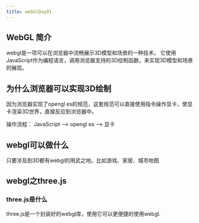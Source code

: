 ```yaml
---
title: webGlDay01
---
```

## WebGL 简介

webgl是一项可以在浏览器中流畅展示3D模型和场景的一种技术。
它使用JavaScript作为编程语言，调用浏览器支持的3D绘制函数，来实现3D模型和场景的展现。

## 为什么浏览器可以实现3D绘制

因为浏览器实现了opengl es的规范，这套规范可以直接使用指令操作显卡，使显卡渲染3D世界，直接反应到浏览器中。

操作流程： JavaScript ——> opengl es ——> 显卡

## webgl可以做什么

只要涉及到3D都有webgl的用武之地。比如游戏、家居、城市地图

## webgl之three.js

### three.js是什么

three.js是一个封装好的webgl库，使用它可以更便捷的使用webgl.

